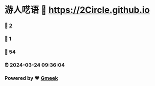 # 游人呓语 :link: https://2Circle.github.io 
### :page_facing_up: [2](https://2Circle.github.io/tag.html) 
### :speech_balloon: 1 
### :hibiscus: 54 
### :alarm_clock: 2024-03-24 09:36:04 
### Powered by :heart: [Gmeek](https://github.com/Meekdai/Gmeek)
